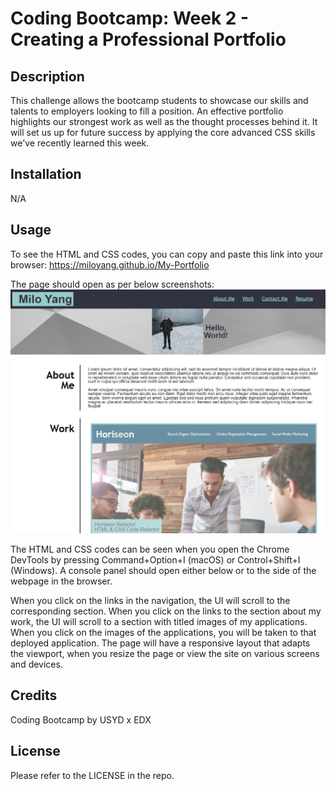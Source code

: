 # Coding Bootcamp: Week 2 - Creating a Professional Portfolio

## Description

This challenge allows the bootcamp students to showcase our skills and talents to employers looking to fill a position. An effective portfolio highlights our strongest work as well as the thought processes behind it. It will set us up for future success by applying the core advanced CSS skills we've recently learned this week. 

## Installation

N/A

## Usage

To see the HTML and CSS codes, you can copy and paste this link into your browser: https://miloyang.github.io/My-Portfolio

The page should open as per below screenshots:
![Screenshot of Portfolio Page](assets/Images/Portfolio-Screenshot-1.png)

The HTML and CSS codes can be seen when you open the Chrome DevTools by pressing Command+Option+I (macOS) or Control+Shift+I (Windows). A console panel should open either below or to the side of the webpage in the browser. 

When you click on the links in the navigation, the UI will scroll to the corresponding section. 
When you click on the links to the section about my work, the UI will scroll to a section with titled images of my applications. 
When you click on the images of the applications, you will be taken to that deployed application. 
The page will have a responsive layout that adapts the viewport, when you resize the page or view the site on various screens and devices.

## Credits

Coding Bootcamp by USYD x EDX

## License

Please refer to the LICENSE in the repo.
